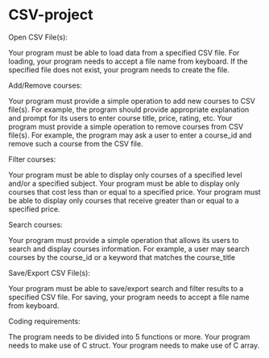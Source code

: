 # CSV-project
Open CSV File(s):

Your program must be able to load data from a specified CSV file.
For loading, your program needs to accept a file name from keyboard.
If the specified file does not exist, your program needs to create the file.

Add/Remove courses:

Your program must provide a simple operation to add new courses to CSV file(s). For example, the program should provide appropriate explanation and prompt for its users to enter course title, price, rating, etc.
Your program must provide a simple operation to remove courses from CSV file(s). For example, the program may ask a user to enter a course_id and remove such a course from the CSV file.

Filter courses:

Your program must be able to display only courses of a specified level and/or a specified subject.
Your program must be able to display only courses that cost less than or equal to a specified price.
Your program must be able to display only courses that receive greater than or equal to a specified price.

Search courses:

Your program must provide a simple operation that allows its users to search and display courses information. For example, a user may search courses by the course_id or a keyword that matches the course_title

Save/Export CSV File(s):

Your program must be able to save/export search and filter results to a specified CSV file.
For saving, your program needs to accept a file name from keyboard.


Coding requirements:

The program needs to be divided into 5 functions or more.
Your program needs to make use of C struct.
Your program needs to make use of C array.
